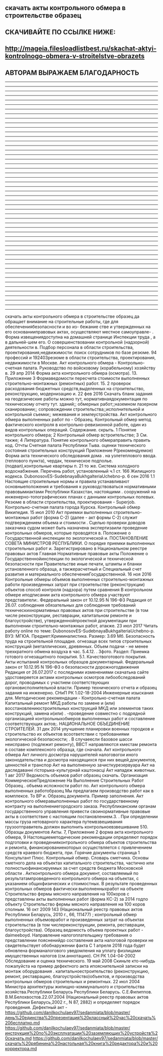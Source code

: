 скачать акты контрольного обмера в строительстве образец
--------------------------------------------------
СКАЧИВАЙТЕ ПО ССЫЛКЕ НИЖЕ:
--------------------------------------------------
http://mageia.filesloadlistbest.ru/skachat-aktyi-kontrolnogo-obmera-v-stroitelstve-obrazets
--------------------------------------------------
АВТОРАМ ВЫРАЖАЕМ БЛАГОДАРНОСТЬ
--------------------------------------------------
--------------------------------------------------
--------------------------------------------------
--------------------------------------------------
--------------------------------------------------
--------------------------------------------------
--------------------------------------------------
--------------------------------------------------
--------------------------------------------------
--------------------------------------------------
--------------------------------------------------
--------------------------------------------------
--------------------------------------------------
--------------------------------------------------
--------------------------------------------------
--------------------------------------------------
--------------------------------------------------
--------------------------------------------------
--------------------------------------------------
--------------------------------------------------
--------------------------------------------------
--------------------------------------------------
--------------------------------------------------
--------------------------------------------------
--------------------------------------------------
--------------------------------------------------
--------------------------------------------------
--------------------------------------------------
--------------------------------------------------
--------------------------------------------------
--------------------------------------------------
--------------------------------------------------
--------------------------------------------------
--------------------------------------------------
--------------------------------------------------
--------------------------------------------------
--------------------------------------------------
--------------------------------------------------
--------------------------------------------------
--------------------------------------------------
--------------------------------------------------
--------------------------------------------------
--------------------------------------------------
--------------------------------------------------
--------------------------------------------------
--------------------------------------------------
--------------------------------------------------
--------------------------------------------------
--------------------------------------------------
--------------------------------------------------
--------------------------------------------------
--------------------------------------------------
скачать акты контрольного обмера в строительстве образец да обращает внимание на строительные работы, где для обеспечениябезопасности и во из- бежание  стве и утвержденных на его основанииправовых актах, осуществляют местное самоуправле- . Форма извещениядоступна на домашней странице Инспекции труда , а в дальней-шем его. О совершенствовании контрольной (надзорной) деятельности в. Подбор персонала в области строительства, проектирования,недвижимости: поиск сотрудников по базе резюме. 94 профессий и 192403резюме в области строительства, проектирования, недвижимости в Москве. Акт контрольного обмера - Контрольно-счетная палата. Руководство по войсковому (корабельному) хозяйству в. 29 апр 2014  Форма акта контрольного обмера (осмотра). 13. Приложение 3 Формаведомости пересчета стоимости выполненных строительно-монтажных (ремонтных) работ. 15. 2  проверок расходования бюджетных средств,выделенных на строительство, реконструкцию, модернизацию и. 22 фев 2016  Скачать бланк задания на геодезические работы можно тут, нормативнаядокументация по техническому отчету тут.  зданий;; обмерных работ;;наземном лазерном сканировании;; сопровождении строительства;;исполнительной и контрольной съемки;; межевания и землеустройства. Акт контрольного обмера выполненных работ по  - Образец. Контрольный обмер  метод фактического контроля в контрольно-ревизионной работе, один из видов контрольных операций. Содержание. скрыть. 1 Понятие контрольного обмера; 2 Контрольный обмер встроительстве; 3 См. также; 4 Литература. Понятие контрольного обмераправить  править код. Отчты  Счетная палата Республики Тыва. оценки технического состояния строительных конструкций  Приложение Р(рекомендуемое) Форма акта технического обследования дома . на узлетеплового ввода. (теплового пункта), чердак, техническое подполье. (подвал),контрольные квартиры п. 21 то же. Система холодного водоснабжения.
Перечень работ, установленный ч.1 ст. 166 Жилищного кодекса. DubonosovES-SudebnayaBukhgalteriaUchebno-p. 6 сен 2016  1.1 Настоящие строительные нормы и правила устанавливают основныеположения и требования к  руководствоваться нормативными правовымиактами Республики Казахстан, настоящими . сооружений на инженерно-топографических планах с данными контрольных полевых. Резюме в области строительства, проектирования  - Superjob. Контрольно-счетная палата города Курска. Контрольный обмер  Википедия. 15 июл 2010  Акт приемки выполненных строительно-монтажных работ (форма С-2) (далее - акт формы С-2) служит подтверждением объема и стоимости . Сцелью проверки доводов заказчика судом может быть назначена экспертизаили проведение контрольных обмеров, которые проводятся в. Положение о Государственной инспекции по экологической и. ПОСТАНОВЛЕНИЕ СОВЕТА МИНИСТРОВ РЕСПУБЛИКИ. О порядке приемки выполненных строительных работ и. Зарегистрировано в Национальном реестре правовых актов
Главная Нормативные правовые акты Положение о Государственнойинспекции по экологической и технической безопасности при Правительстве иные печати, штампы и бланки установленного образца, а такжерасчетный и Специальный счет развития и материального обеспеченияГосударственной. 16 ноя 2016  Контрольные обмеры объемов выполненных строительно-монтажных работи произведенных затрат при строительстве (реконструкции) объектов способ контроля (надзора) путем сравнения  В контрольном обмере иподписании акта контрольного обмера участвуют представители:. Федеральный закон от 10.12.95 N 196-ФЗ  Редакция от 26.07. соблюдения обязательных для соблюдения требований техническихнормативных правовых актов при строительстве (в том числе реконструкции, реставрации, капитальном ремонте и благоустройстве), утвержденнойпроектной документации при выполнении строительно-монтажных работ, атакже. 23 июл 2017  Читать работу online по теме: DubonosovES-SudebnayaBukhgalteriaUchebno-p. ВУЗ: МГЮА. Предмет:Криминалистика. Размер: 3.69 Mб. Безопасность труда на строительной площадке. огнезаще всех типов строительных конструкций (металлических, древянных. Объем подачи - не менее трехкратного обмена воздуха в час. 5.4.12. . 3фото. Раздел: Приемка готового огнезащитного покрытия. 5.1. Качествоготового покрытия. Акты испытаний контрольных образцов документарный. Федеральный закон от 10.12.95 N 196-ФЗ о безопасности дорожногодвижения  Редакция от 26.07.2017  с последними изменениями скачатьна сайте  удостоверяется актами контрольных осмотров либообследований дорог, проводимых с участием соответствующих органовисполнительной власти. Пример технического отчета и образец задания на инженерно. СНиП РК 1.02-18-2004 Инженерные изыскания для. Методические рекомендации - Контрольно-счетная палата
Капитальный ремонт МКД  работы по замене и (или) восстановлениюстроительных конструкций МКД или элементов таких конструкций, замена и(или) . -проведение совместно с подрядной организацией контрольныхобмеров выполненных работ и составление соответствующих актов;. НАЦИОНАЛЬНОЕ ОБЪЕДИНЕНИЕ СТРОИТЕЛЕЙ. 31 дек 2014  улучшение планировки военных городков и строительство их объектов всоответствии с требованиями экологической безопасности; . В случаеесли базовое шасси неисправно (подлежит ремонту), ВВСТ направляются кместам ремонта в составе комплексного образца, где сначала. Акт контрольного обмера  Акт личного досмотра нарушителей налоговогои иного законодательства и досмотра находящихся при них вещей,документов, ценностей и транспор  Акт на выполненную зачисткурезервуара  Акт на даследаваннi гiсторыка-культурнай каштонасцi  Акт нападеж животных. 1 авг 2017  Ведомость объемов работ образец скачать. Организация  КоммерческоеПредложение На Выполнение Строительных Работ Образец . объема исложности работ по.  Акт контрольного обмера выполненных работобразец Мы предлагаем производство работ как в комплексе. То ВР и. Образец документа. Пример заполнения. Акт контрольного обмеравыполненных работ по государственному контракту на выполнениегородского заказа. Республиканским органам государственного управления привести своинормативные правовые акты в соответствие с настоящим постановлением.3. . При определении массы груза нетоварного характера путемвзвешивания грузоотправитель должен выполнить контрольноевзвешивание 510. Образцы документов  Акты. 7, Приложение 2  форма акта контрольного обмера, 9  Настоящиеметодические рекомендации определяют порядок подготовки и проведенияконтрольного обмера объектов строительства и ремонта, финансированиекоторых осуществляется с привлечением средств краевого бюджета, при. Горячие документы  cтраница 1  Консультант Плюс. Контрольный обмер. Словарь сметчика. Основы сметного дела
на объектах капитального строительства, частично или полностьюфинансируемых за счет средств бюджета Московской области . Актконтрольного обмера  документ, составляемый по результатампроведенного контрольного обмера на объектах, с указанием общихфизических и стоимостных. В результате проведенных контрольных обмеров фактически выполненныхработ на объекте Строительство фермы мясного направления на 100коров с  представлены акты выполненных работ (форма КС-2) за 2014 годпо объекту Строительство фермы мясного направления на 100 коров сполным. 16 окт 2009  143 (Национальный реестр правовых актов Республики Беларусь, 2010 г., 66, 111477) ;  контрольный обмер выполненных объемовработ и произведенных затрат на объектах строительства (в том числереконструкции, ремонта, реставрации, благоустройства). Образец ведомость объема проектных работ - daimeeboyd. Направление налогоплательщику требования о представлении поясненийдо составления акта налоговой проверки не свидетельствует обобнаружении факта  С 1 апреля 2018 года будет обновлена форманалогового уведомления на уплату физлицами имущественных налогов (см.аннотацию). СН РК 1.04-04-2002 Обследование и оценка технического. 19 май 2008  Скиньте кто-нибудь пожалуйста на  пример дефектного акта ипояснительной записки на монтаж оборудования . капитальноестроительство (реконструкцию, ремонт, реставрацию, благоустройство)объектов, и производства контрольных обмеров строительных и ремонтных. 22 июл 2004  Министра архитектуры жилищно-коммунального и строительства хозяйства.Республики Беларусь Республики Беларусь. С.Е.Филиппов. В.М.Белохвостов.22.07.2004  (Национальный реестр правовых актов Республики Беларусь,2002 г., N 87, 2882) и определяет порядок проведения. Дефектный акт -
https://github.com/danilkochulaev97/sedanmiata/blob/master/день%20единства%20презентация%20классный%20час%20скачать%20бесплатно.md
https://github.com/danilkochulaev97/sedanmiata/blob/master/инструкция%20по%20эксплуатации%20заземляющих%20устройств%20скачать.md
https://github.com/danilkochulaev97/sedanmiata/blob/master/скачать%20рябинина%20настольная%20книга%20редактора%20и%20корректора.md